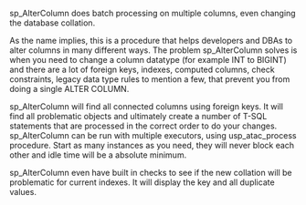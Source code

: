 sp_AlterColumn does batch processing on multiple columns, even changing the database collation.

As the name implies, this is a procedure that helps developers and DBAs to alter columns in many different ways.
The problem sp_AlterColumn solves is when you need to change a column datatype (for example INT to BIGINT) and there are a lot of foreign keys, indexes, computed columns, check constraints, legacy data type rules to mention a few, that prevent you from doing a single ALTER COLUMN.

sp_AlterColumn will find all connected columns using foreign keys. It will find all problematic objects and ultimately create a number of T-SQL statements that are processed in the correct order to do your changes. sp_AlterColumn can be run with multiple executors, using usp_atac_process procedure. Start as many instances as you need, they will never block each other and idle time will be a absolute minimum.

sp_AlterColumn even have built in checks to see if the new collation will be problematic for current indexes. It will display the key and all duplicate values.
